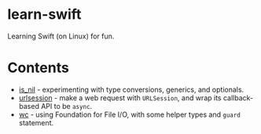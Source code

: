 # learn-swift

Learning Swift (on Linux) for fun.

# Contents

 * [is_nil](is_nil) - experimenting with type conversions, generics, and optionals.
 * [urlsession](urlsession) - make a web request with `URLSession`, and wrap its callback-based API to be `async`.
 * [wc](wc) - using Foundation for File I/O, with some helper types and `guard` statement.
